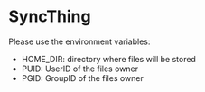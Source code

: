 # SyncThing

Please use the environment variables:

* HOME_DIR: directory where files will be stored
* PUID: UserID of the files owner
* PGID: GroupID of the files owner
